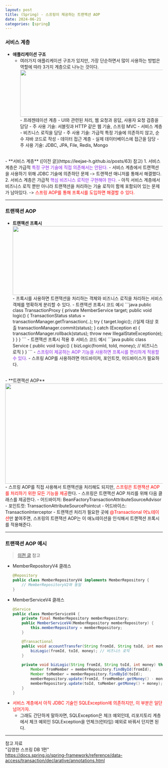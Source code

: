 ```yaml
---
layout: post
title: (Spring) - 스프링이 제공하는 트랜잭션 AOP
date: 2024-06-21
categories: [spring]
---
```

### 서비스 계층
- **애플리케이션 구조**
    - 여러가지 애플리케이션 구조가 있지만, 가장 단순하면서 많이 사용하는 방법은 역할에 따라 3가지 계층으로 나누는 것이다.
        <center><img src="https://github.com/LeeJae-H/LeeJae-H.github.io/assets/122717063/f0c26013-a725-4e89-a008-41c8a797414c" width="620" height="150"></center>
        - 프레젠테이션 계층
            - UI와 관련된 처리, 웹 요청과 응답, 사용자 요청 검증을 담당
            - 주 사용 기술: 서블릿과 HTTP 같은 웹 기술, 스프링 MVC
        - 서비스 계층
            - 비즈니스 로직을 담당
            - 주 사용 기술: 가급적 특정 기술에 의존하지 않고, 순수 자바 코드로 작성
        - 데이터 접근 계층
            - 실제 데이터베이스에 접근을 담당
            - 주 사용 기술: JDBC, JPA, File, Redis, Mongo  
<br>
- **서비스 계층** ([이전 글](https://leejae-h.github.io/posts/63) 참고)
    1. 서비스 계층은 가급적 <span style="color:blueviolet">특정 구현 기술에 직접 의존해서는 안된다.</span>  
        - 서비스 계층에서 트랜잭션을 사용하기 위해 JDBC 기술에 의존하던 문제  
            -> 트랜잭션 매니저를 통해서 해결했다.
    2. 서비스 계층은 가급적 <span style="color:blueviolet">핵심 비즈니스 로직만 구현해야 한다.</span>
        - 아직 서비스 계층에서 비즈니스 로직 뿐만 아니라 트랜잭션을 처리하는 기술 로직이 함께 포함되어 있는 문제가 남아있다.  
            -> <span style="color:red">스프링 AOP를 통해 프록시를 도입하면 해결할 수 있다.</span>

---
### 트랜잭션 AOP 
- **트랜잭션 프록시**
    <center><img src="https://github.com/LeeJae-H/LeeJae-H.github.io/assets/122717063/0aa5524f-8d88-4721-b76c-7fa0f334f93b" width="620" height="220"></center>
    - 프록시를 사용하면 트랜잭션을 처리하는 객체와 비즈니스 로직을 처리하는 서비스 객체를 명확하게 분리할 수 있다.
    - 트랜잭션 프록시 코드 예시
        ```java
        public class TransactionProxy {
            private MemberService target;
            public void logic() {
                TransactionStatus status = transactionManager.getTransaction(..);
                try {
                    target.logic(); //실제 대상 호출
                    transactionManager.commit(status);
                } catch (Exception e) {
                    transactionManager.rollback(status);
                    throw new IllegalStateException(e);
                }
            }
        }
        ```
    - 트랜잭션 프록시 적용 후 서비스 코드 예시
        ```java
        public class Service {
            public void logic() { 
                bizLogic(fromId, toId, money); // 비즈니스 로직
            }
        }
        ```
    - <span style="color:blueviolet">스프링이 제공하는 AOP 기능을 사용하면 프록시를 편리하게 적용할 수 있다.</span>
        - 스프링 AOP를 사용하려면 어드바이저, 포인트컷, 어드바이스가 필요하다.  
<br>
- **트랜잭션 AOP**
    <center><img src="https://github.com/LeeJae-H/LeeJae-H.github.io/assets/122717063/4c10ce3e-75a5-4488-8004-aeef7a2350ff" width="600" height="320"></center>
    - 스프링 AOP를 직접 사용해서 트랜잭션을 처리해도 되지만, <span style="color:red">스프링은 트랜잭션 AOP를 처리하기 위한 모든 기능을 제공</span>한다.
        - 스프링은 트랜잭션 AOP 처리를 위해 다음 클래스를 제공한다.
            - 어드바이저: BeanFactoryTransactionAttributeSourceAdvisor
            - 포인트컷: TransactionAttributeSourcePointcut
            - 어드바이스: TransactionInterceptor
        - 트랜잭션 처리가 필요한 곳에 <span style="color:red">@Transactional 어노테이션</span>만 붙여주면, 스프링의 트랜잭션 AOP는 이 애노테이션을 인식해서 트랜잭션 프록시를 적용해준다.



---
### 트랜잭션 AOP 예시
> [이전 글](https://leejae-h.github.io/posts/62) 참고

- MemberRepositoryV4 클래스 
    ```java
    @Repository
    public class MemberRepositoryV4 implements MemberRepository {
        // MemberRepositoryV2와 동일
    }
    ```
- MemberServiceV4 클래스 
    ```java
    @Service
    public class MemberServiceV4 {
        private final MemberRepository memberRepository;
        public MemberServiceV4(MemberRepository memberRepository) {
            this.memberRepository = memberRepository;
        }

        @Transactional
        public void accountTransfer(String fromId, String toId, int money) throws SQLException {
            bizLogic(fromId, toId, money); // 비즈니스 로직
        }
        
        private void bizLogic(String fromId, String toId, int money) throws SQLException {
            Member fromMember = memberRepository.findById(fromId);
            Member toMember = memberRepository.findById(toId);
            memberRepository.update(fromId, fromMember.getMoney() - money);
            memberRepository.update(toId, toMember.getMoney() + money);
        }
    }
    ```
- <span style="color:red">서비스 계층에서 아직 JDBC 기술인 SQLException에 의존하지만, 이 부분은 일단 넘어가자.</span>
    - 그래도 간단하게 말하자면, SQLException은 체크 예외인데, 리포지토리 계층에서 체크 예외인 SQLException을 언체크(런타임) 예외로 바꿔서 던지면 된다.

--- 
참고 자료  
"김영한 스프링 DB 1편"    
https://docs.spring.io/spring-framework/reference/data-access/transaction/declarative/annotations.html  